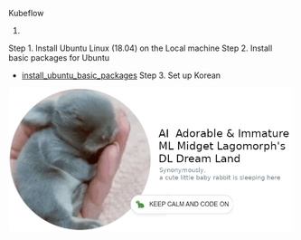 Kubeflow

1. 
Step 1. Install Ubuntu Linux (18.04) on the Local machine
Step 2. Install basic packages for Ubuntu
* [install_ubuntu_basic_packages](https://github.com/aimldl/technical_skills/blob/master/computing_environments/linux_ubuntu/bash_scripts/install_ubuntu_basic_packages)
Step 3. Set up Korean


<img src="images/aimldl-profile-rabbit_and_turtle-2020-06-26_resized.png" align="left">



